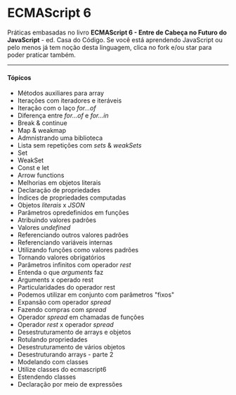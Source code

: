 # ECMAScript 6

Práticas embasadas no livro <strong>ECMAScript 6 - Entre de Cabeça no Futuro do JavaScript</strong> - ed. Casa do Código.
Se você está aprendendo JavaScript ou pelo menos já tem noção desta linguagem, clica no fork e/ou star para poder praticar também.
<hr>

#### Tópicos

- Métodos auxiliares para array
- Iterações com iteradores e iteráveis
- Iteração com o laço <i>for...of</i>
- Diferença entre <i>for...of</i> e <i>for...in</i>
- Break & continue
- Map & weakmap
- Admnistrando uma biblioteca
- Lista sem repetições com <i>sets</i> & <i>weakSets</i>
- Set
- WeakSet
- Const e let
- Arrow functions
- Melhorias em objetos literais
- Declaração de propriedades
- Índices de propriedades computadas
- Objetos <i>literais</i> x <i>JSON</i>
- Parâmetros opredefinidos em funções
- Atribuindo valores padrões
- Valores <i>undefined</i>
- Referenciando outros valores padrões
- Referenciando variáveis internas
- Utilizando funções como valores padrões
- Tornando valores obrigatórios
- Parâmetros infinitos com operador <i>rest</i>
- Entenda o que <i>arguments</i> faz
- Arguments x operado rest
- Particularidades do operador rest
- Podemos utilizar em conjunto com parâmetros "fixos"
- Expansão com operador <i>spread</i>
- Fazendo compras com <i>spread</i>
- Operador <i>spread</i> em chamadas de funções
- Operador <i>rest</i> x operador <i>spread</i>
- Desestruturamento de arrays e objetos
- Rotulando propriedades
- Desestruturamento de vários objetos
- Desestruturando arrays - parte 2
- Modelando com classes
- Utilize classes do ecmascript6
- Estendendo classes
- Declaração por meio de expressões